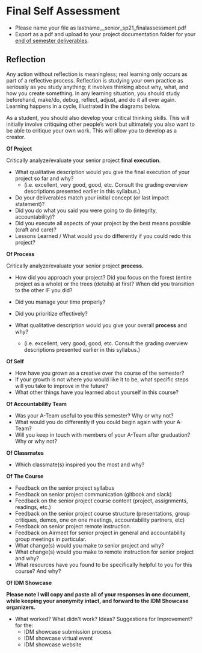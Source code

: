 # Final Self Assessment

* Please name your file as lastname\_\_senior\_sp21\_finalassessment.pdf
* Export as a pdf and upload to your project documentation folder for your [end of semester deliverables](./).

## Reflection

Any action without reflection is meaningless; real learning only occurs as part of a reflective process. Reflection is studying your own practice as seriously as you study anything; it involves thinking about why, what, and how you create something. In any learning situation, you should study beforehand, make/do, debug, reflect, adjust, and do it all over again. Learning happens in a cycle, illustrated in the diagrams below.

As a student, you should also develop your critical thinking skills. This will initially involve critiquing other people’s work but ultimately you also want to be able to critique your own work. This will allow you to develop as a creator.

**Of Project**

Critically analyze/evaluate your senior project **final execution**.

* What qualitative description would you give the final execution of your project so far and why?&#x20;
  * &#x20;(i.e. excellent, very good, good, etc. Consult the grading overview descriptions presented earlier in this syllabus.)
* Do your deliverables match your initial concept (or last impact statement)?
* Did you do what you said you were going to do (integrity, accountability)?
* Did you execute all aspects of your project by the best means possible (craft and care)?
* Lessons Learned / What would you do differently if you could redo this project?

**Of Process**

Critically analyze/evaluate your senior project **process.**

* How did you approach your project? Did you focus on the forest (entire project as a whole) or the trees (details) at first? When did you transition to the other IF you did?
* Did you manage your time properly?
* Did you prioritize effectively?
*   What qualitative description would you give your overall **process** and why?&#x20;

    * (i.e. excellent, very good, good, etc. Consult the grading overview descriptions presented earlier in this syllabus.)



**Of Self**

* How have you grown as a creative over the course of the semester?
* If your growth is not where you would like it to be, what specific steps will you take to improve in the future?
* What other things have you learned about yourself in this course?

**Of Accountability Team**

* Was your A-Team useful to you this semester? Why or why not?
* What would you do differently if you could begin again with your A-Team?
* Will you keep in touch with members of your A-Team after graduation? Why or why not?

**Of Classmates**

* Which classmate(s) inspired you the most and why?&#x20;

**Of The Course**

* Feedback on the senior project syllabus&#x20;
* Feedback on senior project communication (gitbook and slack)
* Feedback on the senior project course content (project, assignments, readings, etc.)
* Feedback on the senior project course structure (presentations, group critiques, demos, one on one meetings, accountability partners, etc)
* Feedback on senior project remote instruction.
* Feedback on Airmeet for senior project in general and accountability group meetings in particular.
* What change(s) would you make to senior project and why?
* What change(s) would you make to remote instruction for senior project and why?
* What resources have you found to be specifically helpful to you for this course? And why?

**Of IDM Showcase**

**Please note I will copy and paste all of your responses in one document, while keeping your anonymity intact, and forward to the IDM Showcase organizers.**

* What worked? What didn't work? Ideas? Suggestions for Improvement? for the:
  * IDM showcase submission process
  * IDM showcase virtual event
  * IDM showcase website
